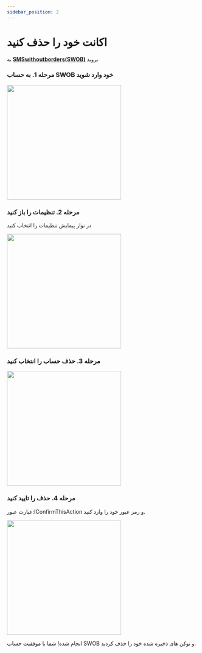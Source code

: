 ```yaml
---
sidebar_position: 2
---
```


# اکانت خود را حذف کنید

به [**SMSwithoutborders(SWOB)**](https://smswithoutborders.com) بروید

### مرحله 1. به حساب SWOB خود وارد شوید

<img src="/img/login.PNG" width="300px" />

### مرحله 2. تنظیمات را باز کنید

در نوار پیمایش تنظیمات را انتخاب کنید

<img src="/img/openSettings.jpeg" width="300px" />

### مرحله 3. حذف حساب را انتخاب کنید

<img src="/img/settingsDelete.PNG" width="300px" />

### مرحله 4. حذف را تایید کنید

عبارت عبور:IConfirmThisAction و رمز عبور خود را وارد کنید.

<img src="/img/approveDelete.PNG" width="300px" />

انجام شده! شما با موفقیت حساب SWOB و توکن های ذخیره شده خود را حذف کردید.

